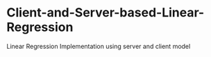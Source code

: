 # Client-and-Server-based-Linear-Regression
Linear Regression Implementation using server and client model

